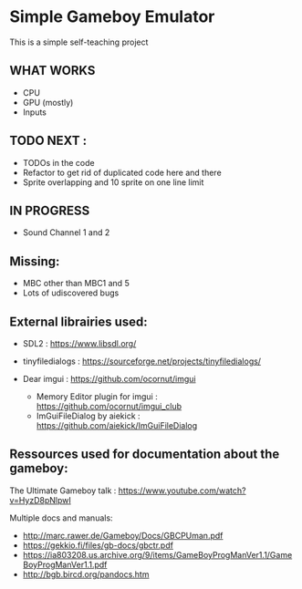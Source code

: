 Simple Gameboy Emulator
=========================

This is a simple self-teaching project

WHAT WORKS
----------

- CPU
- GPU (mostly)
- Inputs

TODO NEXT :
-----------
- TODOs in the code
- Refactor to get rid of duplicated code here and there
- Sprite overlapping and 10 sprite on one line limit

IN PROGRESS
------------
- Sound Channel 1 and 2


Missing:
--------

- MBC other than MBC1 and 5
- Lots of udiscovered bugs

External librairies used:
---------------------

- SDL2 : https://www.libsdl.org/
- tinyfiledialogs : https://sourceforge.net/projects/tinyfiledialogs/

- Dear imgui : https://github.com/ocornut/imgui
	* Memory Editor plugin for imgui : https://github.com/ocornut/imgui_club
	* ImGuiFileDialog by aiekick : https://github.com/aiekick/ImGuiFileDialog

Ressources used for documentation about the gameboy:
--------------------

The Ultimate Gameboy talk : https://www.youtube.com/watch?v=HyzD8pNlpwI

Multiple docs and manuals:
- http://marc.rawer.de/Gameboy/Docs/GBCPUman.pdf
- https://gekkio.fi/files/gb-docs/gbctr.pdf
- https://ia803208.us.archive.org/9/items/GameBoyProgManVer1.1/GameBoyProgManVer1.1.pdf
- http://bgb.bircd.org/pandocs.htm
